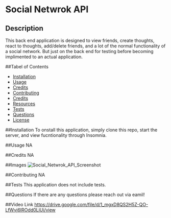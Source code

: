 # Social Netwrok API

## Description
This back end application is designed to view friends, create thoughts, react to thoughts, add/delete friends, and a lot of the normal functionality of a social network. But just on the back end for testing before becoming implimented to an actual application.

##Tabel of Contents
- [Installation](#installation)
- [Usage](#usage)
- [Credits](#credits)
- [Contributing](#contributing)
- [Credits](#credits)
- [Resources](#resources)
- [Tests](#tests)
- [Questions](#questions)
- [License](#license)

##Installation
To onstall this application, simply clone this repo, start the server, and view fucntionality through Insomnia.

##Usage
NA

##Credits
NA

##Images
![Social_Netwrok_API_Screenshot](https://user-images.githubusercontent.com/91514897/166080405-e4d4ed82-5c79-44cc-9a9a-c101ceb7f066.PNG)


##Contributing
NA

##Tests
This application does not include tests.

##Questions
If there are any questions please reach out via eamil!

##Video Link
https://drive.google.com/file/d/1_mgxD8QS2H5Z-QO-LfWvj6IROdd0LiUi/view


